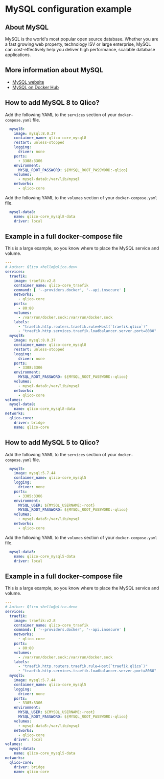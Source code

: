 # MySQL configuration example

## About MySQL

MySQL is the world's most popular open source database. Whether you are a fast
growing web property, technology ISV or large enterprise, MySQL can
cost-effectively help you deliver high performance, scalable database
applications.

## More information about MySQL

* [MySQL website](https://www.mysql.com/)
* [MySQL on Docker Hub](https://hub.docker.com/_/mysql)

## How to add MySQL 8 to Qlico?

Add the following YAML to the `services` section of your `docker-compose.yaml`
file.

```yaml title="qlico-core/docker-compose.yaml"
  mysql8:
    image: mysql:8.0.37
    container_name: qlico-core_mysql8
    restart: unless-stopped
    logging:
      driver: none
    ports:
      - 3308:3306
    environment:
      MYSQL_ROOT_PASSWORD: ${MYSQL_ROOT_PASSWORD:-qlico}
    volumes:
      - mysql-data8:/var/lib/mysql
    networks:
      - qlico-core
```

Add the following YAML to the `volumes` section of your `docker-compose.yaml`
file.

```yaml title="qlico-core/docker-compose.yaml"
  mysql-data8:
    name: qlico-core_mysql8-data
    driver: local
```

## Example in a full docker-compose file

This is a large example, so you know where to place the MySQL service and
volume.

```yaml title="qlico-core/docker-compose.yaml"
---
# Author: Qlico <hello@qlico.dev>
services:
  traefik:
    image: traefik:v2.8
    container_name: qlico-core_traefik
    command: [ '--providers.docker', '--api.insecure' ]
    networks:
      - qlico-core
    ports:
      - 80:80
    volumes:
      - /var/run/docker.sock:/var/run/docker.sock
    labels:
      - "traefik.http.routers.traefik.rule=Host(`traefik.qlico`)"
      - "traefik.http.services.traefik.loadbalancer.server.port=8080"
  mysql8:
    image: mysql:8.0.37
    container_name: qlico-core_mysql8
    restart: unless-stopped
    logging:
      driver: none
    ports:
      - 3308:3306
    environment:
      MYSQL_ROOT_PASSWORD: ${MYSQL_ROOT_PASSWORD:-qlico}
    volumes:
      - mysql-data8:/var/lib/mysql
    networks:
      - qlico-core
volumes:
  mysql-data8:
    name: qlico-core_mysql8-data
networks:
  qlico-core:
    driver: bridge
    name: qlico-core
```

## How to add MySQL 5 to Qlico?

Add the following YAML to the `services` section of your `docker-compose.yaml`
file.

```yaml title="qlico-core/docker-compose.yaml"
  mysql5:
    image: mysql:5.7.44
    container_name: qlico-core_mysql5
    logging:
      driver: none
    ports:
      - 3305:3306
    environment:
      MYSQL_USER: ${MYSQL_USERNAME:-root}
      MYSQL_ROOT_PASSWORD: ${MYSQL_ROOT_PASSWORD:-qlico}
    volumes:
      - mysql-data5:/var/lib/mysql
    networks:
      - qlico-core
```

Add the following YAML to the `volumes` section of your `docker-compose.yaml`
file.

```yaml
  mysql-data5:
    name: qlico-core_mysql5-data
    driver: local
```

## Example in a full docker-compose file

This is a large example, so you know where to place the MySQL service and
volume.

```yaml title="qlico-core/docker-compose.yaml"
---
# Author: Qlico <hello@qlico.dev>
services:
  traefik:
    image: traefik:v2.8
    container_name: qlico-core_traefik
    command: [ '--providers.docker', '--api.insecure' ]
    networks:
      - qlico-core
    ports:
      - 80:80
    volumes:
      - /var/run/docker.sock:/var/run/docker.sock
    labels:
      - "traefik.http.routers.traefik.rule=Host(`traefik.qlico`)"
      - "traefik.http.services.traefik.loadbalancer.server.port=8080"
  mysql5:
    image: mysql:5.7.44
    container_name: qlico-core_mysql5
    logging:
      driver: none
    ports:
      - 3305:3306
    environment:
      MYSQL_USER: ${MYSQL_USERNAME:-root}
      MYSQL_ROOT_PASSWORD: ${MYSQL_ROOT_PASSWORD:-qlico}
    volumes:
      - mysql-data5:/var/lib/mysql
    networks:
      - qlico-core
    driver: local
volumes:
  mysql-data5:
    name: qlico-core_mysql5-data
networks:
  qlico-core:
    driver: bridge
    name: qlico-core
```
